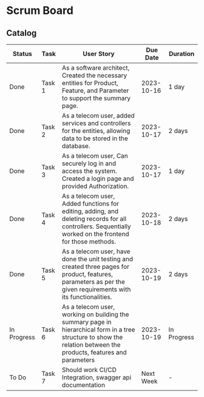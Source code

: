 # Scrum Board
## Catalog
| Status        | Task   | User Story                                             | Due Date   | Duration |
|---------------|------- |------------------------------------------------------| ----------  | ----------|
| Done          | Task 1 |  As a software architect, Created the necessary entities for Product, Feature, and Parameter to support the summary page. | 2023-10-16 | 1 day |
| Done          | Task 2 |  As a telecom user, added services and controllers for the entities, allowing data to be stored in the database. | 2023-10-17  | 2 days | 
| Done          | Task 3 |  As a telecom user, Can securely log in and access the system. Created a login page and provided Authorization. | 2023-10-17  | 1 day |
| Done          | Task 4 |  As a telecom user, Added functions for editing, adding, and deleting records for all controllers. Sequentially worked on the frontend for those methods. | 2023-10-18  | 2 days |
| Done          | Task 5 | As a telecom user, have done the unit testing and created three pages for product, features, parameters as per the given requirements with its functionalities. | 2023-10-19  | 2 days |
| In Progress   | Task 6 | As a telecom user, working on building the summary page in hierarchical form in a tree structure to show the relation between the products, features and parameters | 2023-10-19  | In Progress |
| To Do         | Task 7 | Should work CI/CD Integration, swagger api documentation | Next Week | - |

